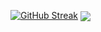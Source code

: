 <!-- ### Statistics :-->
<!-- <a href="https://github.com/anuraghazra/github-readme-stats">
  <img align="center" src="https://github-readme-stats.vercel.app/api?username=Lurik13&show_icons=true&theme=shadow_red&hide=issues,contribs&text_color=9A0000" />
</a> -->
<a href="https://git.io/streak-stats"><img src="https://streak-stats.demolab.com?user=Lurik13&theme=shadow-red&border_radius=10&card_width=500" alt="GitHub Streak" /></a>
<a href="https://github.com/anuraghazra/github-readme-stats">
  <img align="center" src="https://github-readme-stats.vercel.app/api/top-langs/?username=Lurik13&theme=shadow_red&text_color=9A0000" />
</a>
<!--[![Les Stats GitHub de Lurik13](https://github-readme-stats.vercel.app/api?username=Lurik13&show_icons=true&theme=shadow_red&hide=issues,contribs&text_color=9A0000)](https://github.com/anuraghazra/github-readme-stats)
[![Top Langs](https://github-readme-stats.vercel.app/api/top-langs/?username=Lurik13&theme=shadow_red&text_color=9A0000)](https://github.com/anuraghazra/github-readme-stats)
-->
<!--
**Lurik13/Lurik13** is a ✨ _special_ ✨ repository because its `README.md` (this file) appears on your GitHub profile.

Here are some ideas to get you started:

- 🔭 I’m currently working on ...
- 🌱 I’m currently learning ...
- 👯 I’m looking to collaborate on ...
- 🤔 I’m looking for help with ...
- 💬 Ask me about ...
- 📫 How to reach me: ...
- 😄 Pronouns: ...
- ⚡ Fun fact: ...
-->
